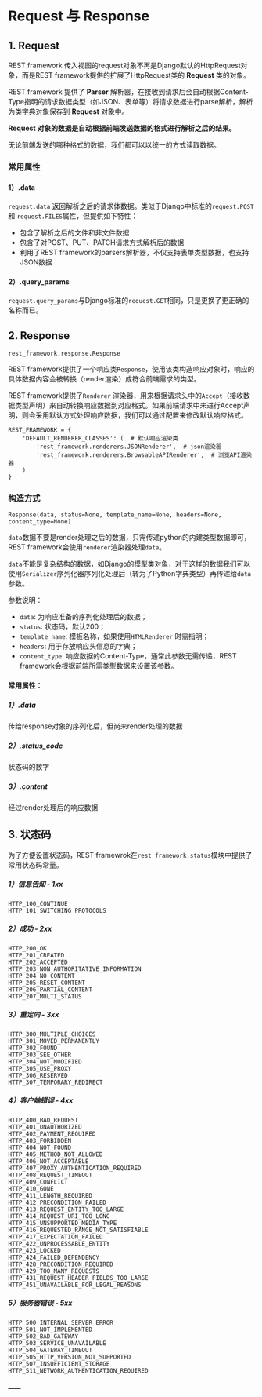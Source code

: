 

  
  
# Request 与 Response
  
  

  
  
## 1\. Request
  
  

REST framework 传入视图的request对象不再是Django默认的HttpRequest对象，而是REST
framework提供的扩展了HttpRequest类的 **Request** 类的对象。

REST framework 提供了 **Parser** 解析器，在接收到请求后会自动根据Content-
Type指明的请求数据类型（如JSON、表单等）将请求数据进行parse解析，解析为类字典对象保存到 **Request** 对象中。

**Request 对象的数据是自动根据前端发送数据的格式进行解析之后的结果。**

无论前端发送的哪种格式的数据，我们都可以以统一的方式读取数据。

  
  
### 常用属性
  
  

  
  
#### 1）.data
  
  

`request.data` 返回解析之后的请求体数据。类似于Django中标准的`request.POST`和
`request.FILES`属性，但提供如下特性：

  * 包含了解析之后的文件和非文件数据
  * 包含了对POST、PUT、PATCH请求方式解析后的数据
  * 利用了REST framework的parsers解析器，不仅支持表单类型数据，也支持JSON数据

  
  
#### 2）.query_params
  
  

`request.query_params`与Django标准的`request.GET`相同，只是更换了更正确的名称而已。

  
  
## 2\. Response
  
  

`rest_framework.response.Response`

REST
framework提供了一个响应类`Response`，使用该类构造响应对象时，响应的具体数据内容会被转换（render渲染）成符合前端需求的类型。

REST framework提供了`Renderer`
渲染器，用来根据请求头中的`Accept`（接收数据类型声明）来自动转换响应数据到对应格式。如果前端请求中未进行Accept声明，则会采用默认方式处理响应数据，我们可以通过配置来修改默认响应格式。

    
    
    REST_FRAMEWORK = {
        'DEFAULT_RENDERER_CLASSES': (  # 默认响应渲染类
            'rest_framework.renderers.JSONRenderer',  # json渲染器
            'rest_framework.renderers.BrowsableAPIRenderer',  # 浏览API渲染器
        )
    }
    

  
  
### 构造方式
  
  

    
    
    Response(data, status=None, template_name=None, headers=None, content_type=None)
    

`data`数据不要是render处理之后的数据，只需传递python的内建类型数据即可，REST
framework会使用`renderer`渲染器处理`data`。

`data`不能是复杂结构的数据，如Django的模型类对象，对于这样的数据我们可以使用`Serializer`序列化器序列化处理后（转为了Python字典类型）再传递给`data`参数。

参数说明：

  * `data`: 为响应准备的序列化处理后的数据；
  * `status`: 状态码，默认200；
  * `template_name`: 模板名称，如果使用`HTMLRenderer` 时需指明；
  * `headers`: 用于存放响应头信息的字典；
  * `content_type`: 响应数据的Content-Type，通常此参数无需传递，REST framework会根据前端所需类型数据来设置该参数。

  
  
#### 常用属性：
  
  

  
  
##### 1）.data
  
  

传给response对象的序列化后，但尚未render处理的数据

  
  
##### 2）.status_code
  
  

状态码的数字

  
  
##### 3）.content
  
  

经过render处理后的响应数据

  
  
## 3\. 状态码
  
  

为了方便设置状态码，REST framewrok在`rest_framework.status`模块中提供了常用状态码常量。

  
  
##### 1）信息告知 \- 1xx
  
  

    
    
    HTTP_100_CONTINUE
    HTTP_101_SWITCHING_PROTOCOLS
    

  
  
##### 2）成功 \- 2xx
  
  

    
    
    HTTP_200_OK
    HTTP_201_CREATED
    HTTP_202_ACCEPTED
    HTTP_203_NON_AUTHORITATIVE_INFORMATION
    HTTP_204_NO_CONTENT
    HTTP_205_RESET_CONTENT
    HTTP_206_PARTIAL_CONTENT
    HTTP_207_MULTI_STATUS
    

  
  
##### 3）重定向 \- 3xx
  
  

    
    
    HTTP_300_MULTIPLE_CHOICES
    HTTP_301_MOVED_PERMANENTLY
    HTTP_302_FOUND
    HTTP_303_SEE_OTHER
    HTTP_304_NOT_MODIFIED
    HTTP_305_USE_PROXY
    HTTP_306_RESERVED
    HTTP_307_TEMPORARY_REDIRECT
    

  
  
##### 4）客户端错误 \- 4xx
  
  

    
    
    HTTP_400_BAD_REQUEST
    HTTP_401_UNAUTHORIZED
    HTTP_402_PAYMENT_REQUIRED
    HTTP_403_FORBIDDEN
    HTTP_404_NOT_FOUND
    HTTP_405_METHOD_NOT_ALLOWED
    HTTP_406_NOT_ACCEPTABLE
    HTTP_407_PROXY_AUTHENTICATION_REQUIRED
    HTTP_408_REQUEST_TIMEOUT
    HTTP_409_CONFLICT
    HTTP_410_GONE
    HTTP_411_LENGTH_REQUIRED
    HTTP_412_PRECONDITION_FAILED
    HTTP_413_REQUEST_ENTITY_TOO_LARGE
    HTTP_414_REQUEST_URI_TOO_LONG
    HTTP_415_UNSUPPORTED_MEDIA_TYPE
    HTTP_416_REQUESTED_RANGE_NOT_SATISFIABLE
    HTTP_417_EXPECTATION_FAILED
    HTTP_422_UNPROCESSABLE_ENTITY
    HTTP_423_LOCKED
    HTTP_424_FAILED_DEPENDENCY
    HTTP_428_PRECONDITION_REQUIRED
    HTTP_429_TOO_MANY_REQUESTS
    HTTP_431_REQUEST_HEADER_FIELDS_TOO_LARGE
    HTTP_451_UNAVAILABLE_FOR_LEGAL_REASONS
    

  
  
##### 5）服务器错误 \- 5xx
  
  

    
    
    HTTP_500_INTERNAL_SERVER_ERROR
    HTTP_501_NOT_IMPLEMENTED
    HTTP_502_BAD_GATEWAY
    HTTP_503_SERVICE_UNAVAILABLE
    HTTP_504_GATEWAY_TIMEOUT
    HTTP_505_HTTP_VERSION_NOT_SUPPORTED
    HTTP_507_INSUFFICIENT_STORAGE
    HTTP_511_NETWORK_AUTHENTICATION_REQUIRED
    

[__](../C04-View/index.html)[__](../C04-View/View.html)

